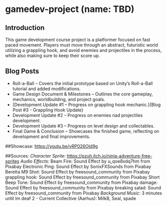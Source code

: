 # gamedev-project (name: TBD)
## Introduction

This game development course project is a platformer focused on fast paced movement. Players must move through an abstract, futuristic world utilizing a grappling hook, and avoid enemies and projectiles in the process, while also making sure to keep their score up.

## Blog Posts
* Roll-a-Ball – Covers the initial prototype based on Unity’s Roll-a-Ball tutorial and added modifications.
* Game Design Document & Milestones – Outlines the core gameplay, mechanics, worldbuilding, and project goals.
* [Development Update #1 – Progress on grappling hook mechanic.]{Blog Post #3 - Grappling Hook Update}
* Development Update #2 – Progress on enemies nad projectiles development.
* Development Update #3 – Progress on level design and collectables.
* Final Game & Conclusion – Showcases the finished game, reflecting on development and final improvements.

##Showcase: https://youtu.be/yRP026Old9g

##Sources:
*Character Sprite:* https://pzuh.itch.io/ninja-adventure-free-sprites
*Audio Effects:*
Beam Fire: Sound Effect by u_qoe8xdq7hm from Pixabay
Electronic Ping: Sound Effect by SonixFXSounds from Pixabay
Beretta M9 Shot: Sound Effect by freesound_community from Pixabay
grappling hook: Sound Effect by freesound_community from Pixabay
Short Beep Tone: Sound Effect by freesound_community from Pixabay
damage: Sound Effect by freesound_community from Pixabay
breaking salad: Sound Effect by freesound_community from Pixabay
*Background Music:* 3 minutes until Im deaf 2 - Current Collective (Aarhus): MilkB, Seal, spade

